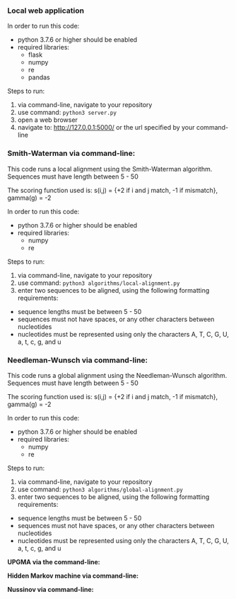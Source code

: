 ### **Local web application**

In order to run this code: 
* python 3.7.6 or higher should be enabled
* required libraries:
  * flask
  * numpy
  * re
  * pandas

Steps to run:
1. via command-line, navigate to your repository
2. use command: `python3 server.py`
3. open a web browser
4. navigate to: http://127.0.0.1:5000/ or the url specified by your command-line


### **Smith-Waterman via command-line:**
This code runs a local alignment using the Smith-Waterman algorithm. 
Sequences must have length between 5 - 50

The scoring function used is:
s(i,j) = {+2 if i and j match, -1 if mismatch}, gamma(g) = -2

In order to run this code: 
* python 3.7.6 or higher should be enabled
* required libraries:
  * numpy
  * re

Steps to run:
1. via command-line, navigate to your repository
2. use command: `python3 algorithms/local-alignment.py`
3. enter two sequences to be aligned, using the following formatting requirements:
  * sequence lengths must be between 5 - 50
  * sequences must not have spaces, or any other characters between nucleotides
  * nucleotides must be represented using only the characters A, T, C, G, U, a, t, c, g, and u


### **Needleman-Wunsch via command-line:**

This code runs a global alignment using the Needleman-Wunsch algorithm. 
Sequences must have length between 5 - 50

The scoring function used is:
s(i,j) = {+2 if i and j match, -1 if mismatch}, gamma(g) = -2
  
In order to run this code: 
* python 3.7.6 or higher should be enabled
* required libraries:
  * numpy
  * re

Steps to run:
1. via command-line, navigate to your repository
2. use command: `python3 algorithms/global-alignment.py`
3. enter two sequences to be aligned, using the following formatting requirements:
  * sequence lengths must be between 5 - 50
  * sequences must not have spaces, or any other characters between nucleotides
  * nucleotides must be represented using only the characters A, T, C, G, U, a, t, c, g, and u


**UPGMA via the command-line:**


**Hidden Markov machine via command-line:**


**Nussinov via command-line:**



